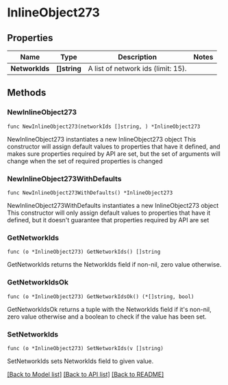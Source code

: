 # InlineObject273

## Properties

Name | Type | Description | Notes
------------ | ------------- | ------------- | -------------
**NetworkIds** | **[]string** | A list of network ids (limit: 15). | 

## Methods

### NewInlineObject273

`func NewInlineObject273(networkIds []string, ) *InlineObject273`

NewInlineObject273 instantiates a new InlineObject273 object
This constructor will assign default values to properties that have it defined,
and makes sure properties required by API are set, but the set of arguments
will change when the set of required properties is changed

### NewInlineObject273WithDefaults

`func NewInlineObject273WithDefaults() *InlineObject273`

NewInlineObject273WithDefaults instantiates a new InlineObject273 object
This constructor will only assign default values to properties that have it defined,
but it doesn't guarantee that properties required by API are set

### GetNetworkIds

`func (o *InlineObject273) GetNetworkIds() []string`

GetNetworkIds returns the NetworkIds field if non-nil, zero value otherwise.

### GetNetworkIdsOk

`func (o *InlineObject273) GetNetworkIdsOk() (*[]string, bool)`

GetNetworkIdsOk returns a tuple with the NetworkIds field if it's non-nil, zero value otherwise
and a boolean to check if the value has been set.

### SetNetworkIds

`func (o *InlineObject273) SetNetworkIds(v []string)`

SetNetworkIds sets NetworkIds field to given value.



[[Back to Model list]](../README.md#documentation-for-models) [[Back to API list]](../README.md#documentation-for-api-endpoints) [[Back to README]](../README.md)


